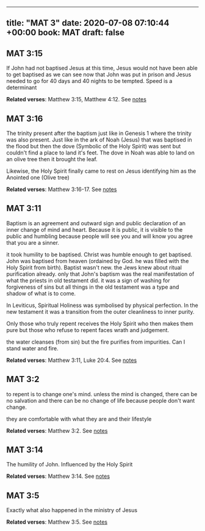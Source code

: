 
---
title: "MAT 3"
date: 2020-07-08 07:10:44 +00:00
book: MAT
draft: false
---

## MAT 3:15

If John had not baptised Jesus at this time, Jesus would not have been able to get baptised as we can see now that John was put in prison and Jesus needed to go for 40 days and 40 nights to be tempted. Speed is a determinant

**Related verses**: Matthew 3:15, Matthew 4:12. See [notes](https://my.bible.com/notes/3468993446705619094)


## MAT 3:16

The trinity present after the baptism just like in Genesis 1 where the trinity was also present. Just like in the ark of Noah (Jesus) that was baptised in the flood but then the dove (Symbolic of the Holy Spirit) was sent but couldn't find a place to land it's feet. The dove in Noah was able to land on an olive tree then it brought the leaf.

Likewise, the Holy Spirit finally came to rest on Jesus identifying him as the Anointed one (Olive tree)

**Related verses**: Matthew 3:16-17. See [notes](https://my.bible.com/notes/3464645685076026252)


## MAT 3:11

Baptism is an agreement and outward sign and public declaration of an inner change of mind and heart. Because it is public, it is visible to the public and humbling because people will see you and will know you agree that you are a sinner.

it took humility to be baptised. Christ was humble enough to get baptised. John was baptised from heaven (ordained by God. he was filled with the Holy Spirit from birth). Baptist wasn't new. the Jews knew about ritual purification already. only that John's baptism was the real manifestation of what the priests in old testament did. it was a sign of washing for forgiveness of sins but all things in the old testament was a type and shadow of what is to come.

In Leviticus, Spiritual Holiness was symbolised by physical perfection. In the new testament it was a transition from the outer cleanliness to inner purity.

Only those who truly repent receives the Holy Spirit who then makes them pure but those who refuse to repent faces wrath and judgement.

the water cleanses (from sin) but the fire purifies from impurities. Can I stand water and fire.

**Related verses**: Matthew 3:11, Luke 20:4. See [notes](https://my.bible.com/notes/3464642139496637285)


## MAT 3:2

to repent is to change one's mind. unless the mind is changed, there can be no salvation and there can be no change of life because people don't want change. 

they are comfortable with what they are and their lifestyle

**Related verses**: Matthew 3:2. See [notes](https://my.bible.com/notes/3464635985110491974)


## MAT 3:14

The humility of John. Influenced by the Holy Spirit

**Related verses**: Matthew 3:14. See [notes](https://my.bible.com/notes/3266028217375122305)


## MAT 3:5

Exactly what also happened in the ministry of Jesus

**Related verses**: Matthew 3:5. See [notes](https://my.bible.com/notes/3104278804945428791)


